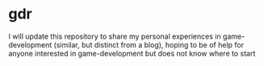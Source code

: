 # gdr
I will update this repository to share my personal experiences in game-development (similar, but distinct from a blog), hoping to be of help for anyone interested in game-development but does not know where to start

